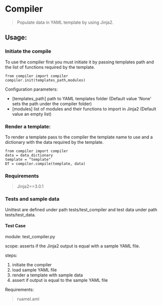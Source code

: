 # Compiler
>Populate data in YAML template by using Jinja2.


## Usage:

### Initiate the compile
To use the compiler first you must initiate it by passing templates path and the list of functions required by the template.
```
from compiler import compiler
compiler.init(templates_path,modules)
```
Configuration parameters:
- [templates_path] path to YAML templates folder (Default value 'None' sets the path under the compiler folder)
- [modules] list of modules and their functions to import in Jinja2 (Default value an empty list)

### Render a template:
To render a template pass to the compiler the template name to use and a dictionary with the data required by the template.
```
from compiler import compiler
data = data_dictionary
template = "template"
DT = compiler.compile(template, data)
```

### Requirements
>Jinja2==3.0.1

### Tests and sample data
Unittest are defined under path tests/test_compiler and test data under path tests/test_data.

#### Test Case
module: test_compiler.py

scope: asserts if the Jinja2 output is equal with a sample YAML file.

steps:
1. initiate the compiler
2. load sample YAML file
2. render a template with sample data
3. assert if output is equal to the sample YAML file

Requirements:
>ruamel.aml
